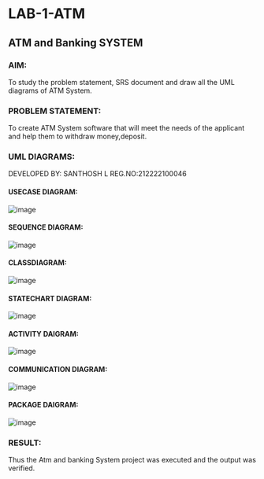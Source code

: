 # LAB-1-ATM
## ATM and Banking SYSTEM
### AIM: 
To study the problem statement, SRS document and draw all the UML diagrams of ATM
System.
### PROBLEM STATEMENT:
To create ATM System software that will meet the needs of the applicant and help them
to withdraw money,deposit.
### UML DIAGRAMS:

DEVELOPED BY: SANTHOSH L
REG.NO:212222100046

#### USECASE DIAGRAM:
![image](https://github.com/sandy29l/LAB-1-ATM/assets/123359969/9ee95da2-682d-4766-8b47-189073fee525)

#### SEQUENCE DIAGRAM:
![image](https://github.com/sandy29l/LAB-1-ATM/assets/123359969/e05df446-df7c-4ec9-8c41-2808d638472d)

#### CLASSDIAGRAM:
![image](https://github.com/sandy29l/LAB-1-ATM/assets/123359969/d77027a2-bb5f-4cbd-a85c-ae2a790949cc)

#### STATECHART DIAGRAM:
![image](https://github.com/sandy29l/LAB-1-ATM/assets/123359969/ee88ea18-9513-4f25-af39-20c2f876c09f)

#### ACTIVITY DAIGRAM:
![image](https://github.com/sandy29l/LAB-1-ATM/assets/123359969/937b569c-e279-4c60-b7d5-feebc4c03cd0)

#### COMMUNICATION DIAGRAM:

![image](https://github.com/sandy29l/LAB-1-ATM/assets/123359969/b29333cb-75b7-430d-8a32-6cbe4e544787)

#### PACKAGE DAIGRAM:
![image](https://github.com/sandy29l/LAB-1-ATM/assets/123359969/c2142d38-fc9f-4460-a9d6-cf8a4fe05b6c)


### RESULT: 
Thus the Atm and banking System project was executed and the output was verified.

